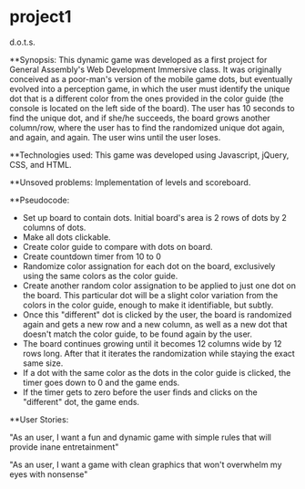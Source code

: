 # project1
d.o.t.s.

**Synopsis:
This dynamic game was developed as a first project for General Assembly's Web Development Immersive class. It was originally conceived as a poor-man's version of the mobile game dots, but eventually evolved into a perception game, in which the user must identify the unique dot that is a different color from the ones provided in the color guide (the console is located on the left side of the board). The user has 10 seconds to find the unique dot, and if she/he succeeds, the board grows another column/row, where the user has to find the randomized unique dot again, and again, and again. The user wins until the user loses.


**Technologies used:
This game was developed using Javascript, jQuery, CSS, and HTML.


**Unsoved problems: Implementation of levels and scoreboard. 


**Pseudocode:

- Set up board to contain dots. Initial board's area is 2 rows of dots by 2 columns of dots.
- Make all dots clickable.
- Create color guide to compare with dots on board.
- Create countdown timer from 10 to 0
- Randomize color assignation for each dot on the board, exclusively using the same colors as the color guide. 
- Create another random color assignation to be applied to just one dot on the board. This particular dot will be a slight color variation from the colors in the color guide, enough to make it identifiable, but subtly.
- Once this "different" dot is clicked by the user, the board is randomized again and gets a new row and a new column, as well as a new dot that doesn't match the color guide, to be found again by the user.
- The board continues growing until it becomes 12 columns wide by 12 rows long. After that it iterates the randomization while staying the exact same size.
- If a dot with the same color as the dots in the color guide is clicked, the timer goes down to 0 and the game ends.
- If the timer gets to zero before the user finds and clicks on the "different" dot, the game ends.


**User Stories:

"As an user, I want a fun and dynamic game with simple rules that will provide inane entretainment"

"As an user, I want a game with clean graphics that won't overwhelm my eyes with nonsense"




